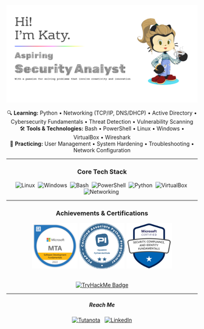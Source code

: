 ![Header](Assets/images/githubBanner.png)
<!-- Current Focus / Learning -->
<p align="center">
  🔍 <strong>Learning:</strong> Python • Networking (TCP/IP, DNS/DHCP) • Active Directory • Cybersecurity Fundamentals • Threat Detection • Vulnerability Scanning<br>
  🛠️ <strong>Tools & Technologies:</strong> Bash • PowerShell • Linux • Windows • VirtualBox • Wireshark<br>
  🔧 <strong>Practicing:</strong> User Management • System Hardening • Troubleshooting • Network Configuration
</p>

---

<h3 align="center">Core Tech Stack</h3>
<p align="center">
  <img src="https://img.shields.io/badge/Linux-FCC624?style=for-the-badge&logo=linux&logoColor=black" alt="Linux" height="28"/> 
  <img src="https://img.shields.io/badge/Windows-0078D6?style=for-the-badge&logo=windows&logoColor=white" alt="Windows" height="28"/> 
  <img src="https://img.shields.io/badge/Bash-%234EAA25.svg?style=for-the-badge&logo=gnu-bash&logoColor=white" alt="Bash" height="28"/> 
  <img src="https://img.shields.io/badge/PowerShell-%235391FE.svg?style=for-the-badge&logo=powershell&logoColor=white" alt="PowerShell" height="28"/> 
  <img src="https://img.shields.io/badge/Python-3776AB?style=for-the-badge&logo=python&logoColor=white" alt="Python" height="28"/> 
  <img src="https://img.shields.io/badge/VirtualBox-2D6E9C?style=for-the-badge&logo=virtualbox&logoColor=white" alt="VirtualBox" height="28"/> 
  <img src="https://img.shields.io/badge/Networking-007ACC?style=for-the-badge" alt="Networking" height="28"/> 
  <!-- Add any others here -->
</p>

--- 

<h3 align="center">Achievements & Certifications</h3>

<p align="center">
<img src="Assets/images/mtaLogo.png" alt="MTA 98-361 Cert" width="120"/> 
  <img src="Assets/images/pcapLogo.png" alt="PCAP Cert" width="120"/>
  <img src="Assets/images/sc900.png" alt="SC900 Cert" width="120"/>
</p>

<br /> 

<div align="center">
  <a href="https://tryhackme.com/p/katyfa"> <!-- Keep the link -->
    <img src="https://tryhackme-badges.s3.amazonaws.com/katyfa.png" alt="TryHackMe Badge"/>
  </a>
</div>

---

<!-- GitHub Stats Section 
<h4 align="center">My GitHub Activity</h4>
<p>
  <a href="https://github.com/KatyFrancesA">
    <img align="center" src="https://github-readme-stats.vercel.app/api?username=KatyFrancesA&show_icons=true&theme=radical&rank_icon=github&count_private=true" alt="Katy's GitHub stats" />
  </a>
  <br/> <!-- Optional: Add a line break if you want the language card below
  <a href="https://github.com/KatyFrancesA">
    <!-- Consider layout=compact for less space
    <img align="center" src="https://github-readme-stats.vercel.app/api/top-langs/?username=KatyFrancesA&layout=compact&theme=radical&langs_count=8" alt="Top Langs" />
  </a> 

  <br />
  <br />

<p align="center"> <img src="https://komarev.com/ghpvc/?username=KatyFrancesA&color=blueviolet" alt="Profile Views"/> </p> 

---- -->

<h5 align="center">Reach Me</h5>  
<p align="center">
  <a href="mailto:@tutamail.com"><img src="https://img.shields.io/badge/Tutanota-840010?style=for-the-badge&logo=Tutanota&logoColor=white" alt="Tutanota"></a>
  <span>&nbsp;</span>
  <a href="https://www.linkedin.com/in//"><img src="https://img.shields.io/badge/linkedin-%230077B5.svg?style=for-the-badge&logo=linkedin&logoColor=white" alt="LinkedIn"></a>
</p>

<!---
KatyFrancesA/KatyFrancesA is a ✨ special ✨ repository because its `README.md` (this file) appears on your GitHub profile.
You can click the Preview link to take a look at your changes.
--->

